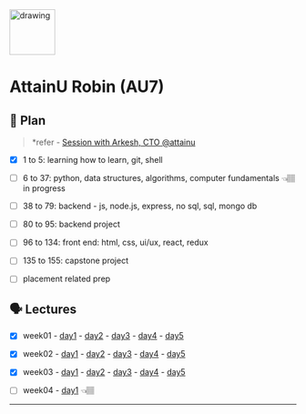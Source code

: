 
<img src="https://raw.githubusercontent.com/rahul-choudhary-au7/au7-lecture-notes/master/week04/img/c102e5_148b6c2dcb4a452597a8039cee2ef95d_mv2.png" alt="drawing" width="80"/>

# AttainU Robin (AU7)

## 🎯 Plan
> *refer - [Session with Arkesh, CTO @attainu](https://www.evernote.com/l/AboxkzVPUx0RfxO4tk4_go1VHgzmMv7uW78)

- [x] 1 to 5: learning how to learn, git, shell 

- [ ] 6 to 37: python, data structures, algorithms, computer fundamentals 👈🏽 in progress

- [ ] 38 to 79: backend - js, node.js, express, no sql, sql, mongo db

- [ ] 80 to 95: backend project

- [ ] 96 to 134: front end: html, css, ui/ux, react, redux

- [ ] 135 to 155: capstone project

- [ ] placement related prep 

## 🗣 Lectures

- [x] week01 - [day1](https://www.evernote.com/l/Abo2iOQ1ArSvlkbB3oYs4iK2AE7J11538UU) - [day2](https://www.evernote.com/l/AboQFHrj3c5C3OC771S3kTmY1fxN4MStlI0) - [day3](https://www.evernote.com/l/Abp_67qfL9dOg6K--hJ40DMZeLhLhR8BTW0) - [day4](https://www.evernote.com/l/Abp-cXwfUiFgf1dmyHGPL8HOGah6OWGZZSA) - [day5](https://www.evernote.com/l/AbqDvkH1-Fj7L8G-ToU9S7LIX-fXLuJnqK8)

- [x] week02 - [day1](https://www.evernote.com/l/AbqbqYY8gFBFWljgrKMNvy1FL7QzGDXWdZA) - [day2](https://www.evernote.com/l/AbpbQwU2uGFFoZxPIa9pgfYeJFIJUeexN0o) - [day3](https://drive.google.com/open?id=1gRtettH89y6mepohtzvfbIsjWdc8rX-p) - [day4](https://github.com/rahul-choudhary-au7/au7-lecture-notes/blob/master/week02/lecture%209.md) - [day5](https://github.com/rahul-choudhary-au7/au7-lecture-notes/blob/master/week02/lecture10.md)

 - [x] week03 - [day1](https://github.com/rahul-choudhary-au7/au7-lecture-notes/blob/master/week03/day1.md) - [day2](https://github.com/rahul-choudhary-au7/au7-lecture-notes/blob/master/week03/day2.md) - [day3](https://github.com/rahul-choudhary-au7/au7-lecture-notes/blob/master/week03/day3.ipynb) - [day4](https://github.com/rahul-choudhary-au7/au7-lecture-notes/blob/master/week03/day4.ipynb) - [day5](https://github.com/rahul-choudhary-au7/au7-lecture-notes/blob/master/week03/day4.ipynb)

- [ ] week04 - [day1](https://github.com/rahul-choudhary-au7/au7-lecture-notes/blob/master/week04/day1.ipynb) 👈🏽

***
